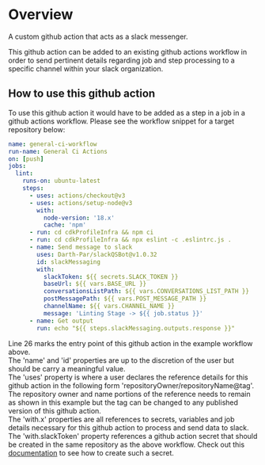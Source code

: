 # Overview

A custom github action that acts as a slack messenger.

This github action can be added to an existing github actions workflow in order to send pertinent details regarding job and step processing to a specific channel within your slack organization.

## How to use this github action

To use this github action it would have to be added as a step in a job in a github actions workflow. Please see the workflow snippet for a target repository below:

```yaml
name: general-ci-workflow
run-name: General Ci Actions
on: [push]
jobs:
  lint:
    runs-on: ubuntu-latest
    steps:
      - uses: actions/checkout@v3
      - uses: actions/setup-node@v3
        with:
          node-version: '18.x'
          cache: 'npm'
      - run: cd cdkProfileInfra && npm ci
      - run: cd cdkProfileInfra && npx eslint -c .eslintrc.js .
      - name: Send message to slack
        uses: Darth-Par/slackQSBot@v1.0.32
        id: slackMessaging
        with:
          slackToken: ${{ secrets.SLACK_TOKEN }}
          baseUrl: ${{ vars.BASE_URL }}
          conversationsListPath: ${{ vars.CONVERSATIONS_LIST_PATH }}
          postMessagePath: ${{ vars.POST_MESSAGE_PATH }}
          channelName: ${{ vars.CHANNEL_NAME }}
          message: 'Linting Stage -> ${{ job.status }}'
      - name: Get output
        run: echo "${{ steps.slackMessaging.outputs.response }}"
```

Line 26 marks the entry point of this github action in the example workflow above.  
The 'name' and 'id' properties are up to the discretion of the user but should be carry a meaningful value.  
The 'uses' property is where a user declares the reference details for this github action in the following form 'repositoryOwner/repositoryName@tag'. The repository owner and name portions of the reference needs to remain as shown in this example but the tag can be changed to any published version of this github action.  
The 'with.x' properties are all references to secrets, variables and job details necessary for this github action to process and send data to slack.  
The 'with.slackToken' property references a github action secret that should be created in the same repository as the above workflow. Check out this [documentation](https://docs.github.com/en/actions/security-guides/encrypted-secrets#creating-encrypted-secrets-for-a-repository) to see how to create such a secret.
